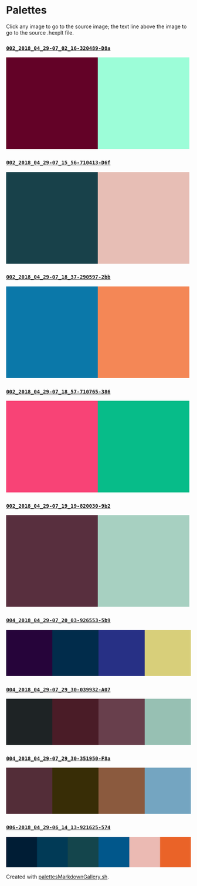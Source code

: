 # Palettes

Click any image to go to the source image; the text line above the image to go to the source .hexplt file.

### [`002_2018_04_29-07_02_16-320489-D8a`](002_2018_04_29-07_02_16-320489-D8a.hexplt)

[ ![002_2018_04_29-07_02_16-320489-D8a.png](002_2018_04_29-07_02_16-320489-D8a.png) ](002_2018_04_29-07_02_16-320489-D8a.png)

### [`002_2018_04_29-07_15_56-710413-D6f`](002_2018_04_29-07_15_56-710413-D6f.hexplt)

[ ![002_2018_04_29-07_15_56-710413-D6f.png](002_2018_04_29-07_15_56-710413-D6f.png) ](002_2018_04_29-07_15_56-710413-D6f.png)

### [`002_2018_04_29-07_18_37-290597-2bb`](002_2018_04_29-07_18_37-290597-2bb.hexplt)

[ ![002_2018_04_29-07_18_37-290597-2bb.png](002_2018_04_29-07_18_37-290597-2bb.png) ](002_2018_04_29-07_18_37-290597-2bb.png)

### [`002_2018_04_29-07_18_57-710765-386`](002_2018_04_29-07_18_57-710765-386.hexplt)

[ ![002_2018_04_29-07_18_57-710765-386.png](002_2018_04_29-07_18_57-710765-386.png) ](002_2018_04_29-07_18_57-710765-386.png)

### [`002_2018_04_29-07_19_19-820030-9b2`](002_2018_04_29-07_19_19-820030-9b2.hexplt)

[ ![002_2018_04_29-07_19_19-820030-9b2.png](002_2018_04_29-07_19_19-820030-9b2.png) ](002_2018_04_29-07_19_19-820030-9b2.png)

### [`004_2018_04_29-07_20_03-926553-5b9`](004_2018_04_29-07_20_03-926553-5b9.hexplt)

[ ![004_2018_04_29-07_20_03-926553-5b9.png](004_2018_04_29-07_20_03-926553-5b9.png) ](004_2018_04_29-07_20_03-926553-5b9.png)

### [`004_2018_04_29-07_29_30-039932-A07`](004_2018_04_29-07_29_30-039932-A07.hexplt)

[ ![004_2018_04_29-07_29_30-039932-A07.png](004_2018_04_29-07_29_30-039932-A07.png) ](004_2018_04_29-07_29_30-039932-A07.png)

### [`004_2018_04_29-07_29_30-351950-F8a`](004_2018_04_29-07_29_30-351950-F8a.hexplt)

[ ![004_2018_04_29-07_29_30-351950-F8a.png](004_2018_04_29-07_29_30-351950-F8a.png) ](004_2018_04_29-07_29_30-351950-F8a.png)

### [`006-2018_04_29-06_14_13-921625-574`](006-2018_04_29-06_14_13-921625-574.hexplt)

[ ![006-2018_04_29-06_14_13-921625-574.png](006-2018_04_29-06_14_13-921625-574.png) ](006-2018_04_29-06_14_13-921625-574.png)

Created with [palettesMarkdownGallery.sh](https://github.com/earthbound19/_ebDev/blob/master/scripts/imgAndVideo/palettesMarkdownGallery.sh).